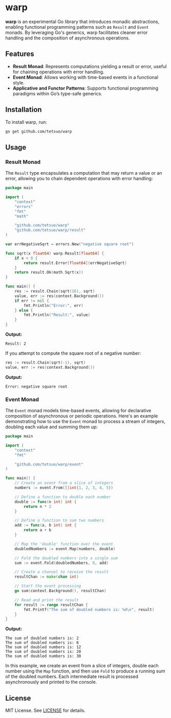 
# warp

**warp** is an experimental Go library that introduces monadic abstractions, enabling functional programming patterns such as `Result` and `Event` monads. By leveraging Go's generics, warp facilitates cleaner error handling and the composition of asynchronous operations.

## Features

- **Result Monad**: Represents computations yielding a result or error, useful for chaining operations with error handling.
- **Event Monad**: Allows working with time-based events in a functional style.
- **Applicative and Functor Patterns**: Supports functional programming paradigms within Go’s type-safe generics.

## Installation

To install warp, run:

```sh
go get github.com/tetsuo/warp
```

## Usage

### Result Monad

The `Result` type encapsulates a computation that may return a value or an error, allowing you to chain dependent operations with error handling:

```go
package main

import (
    "context"
    "errors"
    "fmt"
    "math"

    "github.com/tetsuo/warp"
    "github.com/tetsuo/warp/result"
)

var errNegativeSqrt = errors.New("negative square root")

func sqrt(x float64) warp.Result[float64] {
    if x < 0 {
        return result.Error[float64](errNegativeSqrt)
    }
    return result.Ok(math.Sqrt(x))
}

func main() {
    res := result.Chain(sqrt(16), sqrt)
    value, err := res(context.Background())
    if err != nil {
        fmt.Println("Error:", err)
    } else {
        fmt.Println("Result:", value)
    }
}
```

**Output:**

```
Result: 2
```

If you attempt to compute the square root of a negative number:

```go
res := result.Chain(sqrt(-1), sqrt)
value, err := res(context.Background())
```

**Output:**

```
Error: negative square root
```

### Event Monad

The `Event` monad models time-based events, allowing for declarative composition of asynchronous or periodic operations. Here's an example demonstrating how to use the `Event` monad to process a stream of integers, doubling each value and summing them up:

```go
package main

import (
    "context"
    "fmt"

    "github.com/tetsuo/warp/event"
)

func main() {
    // Create an event from a slice of integers
    numbers := event.From([]int{1, 2, 3, 4, 5})

    // Define a function to double each number
    double := func(n int) int {
        return n * 2
    }

    // Define a function to sum two numbers
    add := func(a, b int) int {
        return a + b
    }

    // Map the 'double' function over the event
    doubledNumbers := event.Map(numbers, double)

    // Fold the doubled numbers into a single sum
    sum := event.Fold(doubledNumbers, 0, add)

    // Create a channel to receive the result
    resultChan := make(chan int)

    // Start the event processing
    go sum(context.Background(), resultChan)

    // Read and print the result
    for result := range resultChan {
        fmt.Printf("The sum of doubled numbers is: %d\n", result)
    }
}
```

**Output:**

```
The sum of doubled numbers is: 2
The sum of doubled numbers is: 6
The sum of doubled numbers is: 12
The sum of doubled numbers is: 20
The sum of doubled numbers is: 30
```

In this example, we create an event from a slice of integers, double each number using the `Map` function, and then use `Fold` to produce a running sum of the doubled numbers. Each intermediate result is processed asynchronously and printed to the console.

## License

MIT License. See [LICENSE](LICENSE) for details.
